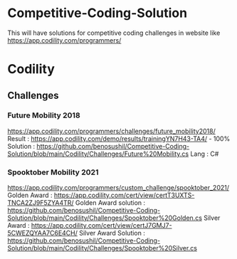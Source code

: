 # Competitive-Coding-Solution
This will have solutions for competitive coding challenges in website like https://app.codility.com/programmers/

# Codility
## Challenges
### Future Mobility 2018
https://app.codility.com/programmers/challenges/future_mobility2018/
Result : https://app.codility.com/demo/results/trainingYN7H43-TA4/ - 100%
Solution : https://github.com/benosushil/Competitive-Coding-Solution/blob/main/Codility/Challenges/Future%20Mobility.cs
Lang : C#

### Spooktober Mobility 2021
https://app.codility.com/programmers/custom_challenge/spooktober_2021/
Golden Award : https://app.codility.com/cert/view/certT3UXTS-TNCA2ZJ9F5ZYA4TR/
Golden Award solution : https://github.com/benosushil/Competitive-Coding-Solution/blob/main/Codility/Challenges/Spooktober%20Golden.cs
Silver Award : https://app.codility.com/cert/view/certJ7GMJ7-5CWEZQYAA7C6E4CH/
Silver Award Solution : https://github.com/benosushil/Competitive-Coding-Solution/blob/main/Codility/Challenges/Spooktober%20Silver.cs
